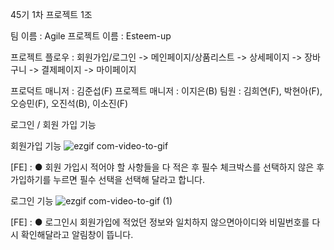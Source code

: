 45기 1차 프로젝트 1조

팀 이름 : Agile
프로젝트 이름 : Esteem-up

프로젝트 플로우 : 회원가입/로그인 -> 메인페이지/상품리스트 -> 상세페이지 -> 장바구니 -> 결제페이지 -> 마이페이지

프로덕트 매니저 : 김준섭(F)
프로젝트 매니저 : 이지은(B)
팀원 : 김희연(F), 박현아(F), 오승민(F), 오진석(B), 이소진(F)


로그인 / 회원 가입 기능

회원가입 기능 
![ezgif com-video-to-gif](https://github.com/wecode-bootcamp-korea/45-1st-Agile-frontend/assets/73672946/0288aea6-ed83-4fc3-9787-72f958c103bc)

[FE] : ● 회원 가입시 적어야 할 사항들을 다 적은 후 필수 체크박스를 선택하지 않은 후 가입하기를 누르면 필수 선택을 선택해 달라고 합니다. 

로그인 기능
![ezgif com-video-to-gif (1)](https://github.com/wecode-bootcamp-korea/45-1st-Agile-frontend/assets/73672946/926b7263-26a6-41f2-a2d0-63b91b745a39)

[FE] : ● 로그인시 회원가입에 적었던 정보와 일치하지 않으면아이디와 비밀번호를 다시 확인해달라고 알림창이 뜹니다.
